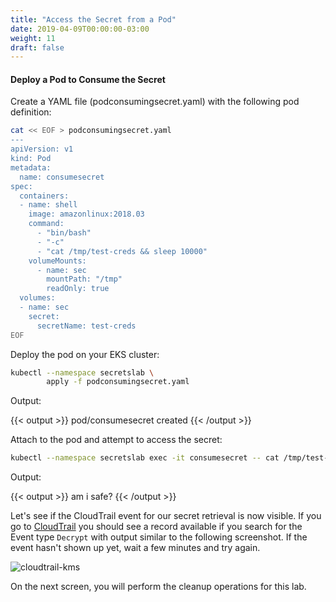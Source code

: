 ```yaml
---
title: "Access the Secret from a Pod"
date: 2019-04-09T00:00:00-03:00
weight: 11
draft: false
---
```


#### Deploy a Pod to Consume the Secret

Create a YAML file (podconsumingsecret.yaml) with the following pod definition:

```bash
cat << EOF > podconsumingsecret.yaml
---
apiVersion: v1
kind: Pod
metadata:
  name: consumesecret
spec:
  containers:
  - name: shell
    image: amazonlinux:2018.03
    command:
      - "bin/bash"
      - "-c"
      - "cat /tmp/test-creds && sleep 10000"
    volumeMounts:
      - name: sec
        mountPath: "/tmp"
        readOnly: true
  volumes:
  - name: sec
    secret:
      secretName: test-creds
EOF
```

Deploy the pod on your EKS cluster:

```bash
kubectl --namespace secretslab \
        apply -f podconsumingsecret.yaml
```

Output:

{{< output >}}
pod/consumesecret created
{{< /output >}}

Attach to the pod and attempt to access the secret:

```bash
kubectl --namespace secretslab exec -it consumesecret -- cat /tmp/test-creds
```

Output:

{{< output >}}
am i safe?
{{< /output >}}

Let's see if the CloudTrail event for our secret retrieval is now visible. If you go to [CloudTrail](https://console.aws.amazon.com/cloudtrail/home?events&#/events?EventName=Decrypt) you should see a record available if you search for the Event type ```Decrypt``` with output similar to the following screenshot. If the event hasn't shown up yet, wait a few minutes and try again.

![cloudtrail-kms](/images/cloudtrail-proof-1-1024x528.png)

On the next screen, you will perform the cleanup operations for this lab.
